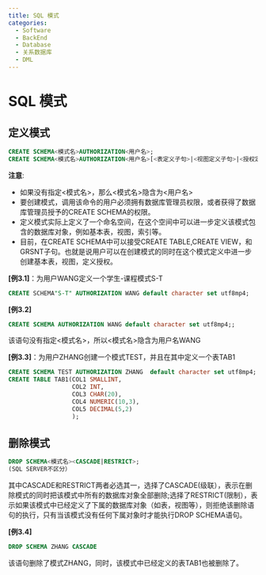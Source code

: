 ```yaml
---
title: SQL 模式
categories:
  - Software
  - BackEnd
  - Database
  - 关系数据库
  - DML
---
```

# SQL 模式

## 定义模式

```sql
CREATE SCHEMA<模式名>AUTHORIZATION<用户名>;
CREATE SCHEMA<模式名>AUTHORIZATION<用户名>[<表定义子句>|<视图定义子句>|<授权定义子句>][指定字符集];
```

**注意**:

- 如果没有指定<模式名>，那么<模式名>隐含为<用户名>
- 要创建模式，调用该命令的用户必须拥有数据库管理员权限，或者获得了数据库管理员授予的CREATE SCHEMA的权限。
- 定义模式实际上定义了一个命名空间，在这个空间中可以进一步定义该模式包含的数据库对象，例如基本表，视图，索引等。
- 目前，在CREATE SCHEMA中可以接受CREATE TABLE,CREATE VIEW，和GRSNT子句。也就是说用户可以在创建模式的同时在这个模式定义中进一步创建基本表，视图，定义授权。

**[例3.1]**：为用户WANG定义一个学生-课程模式S-T

```sql
CREATE SCHEMA"S-T" AUTHORIZATION WANG default character set utf8mp4;
```

**[例3.2]**

```sql
CREATE SCHEMA AUTHORIZATION WANG default character set utf8mp4;;
```

该语句没有指定<模式名>，所以<模式名>隐含为用户名WANG

**[例3.3]**：为用户ZHANG创建一个模式TEST，并且在其中定义一个表TAB1

```sql
CREATE SCHEMA TEST AUTHORIZATION ZHANG  default character set utf8mp4;
CREATE TABLE TAB1(COL1 SMALLINT,
				  COL2 INT,
				  COL3 CHAR(20),
				  COL4 NUMERIC(10,3),
				  COL5 DECIMAL(5,2)
				  );
```

## 删除模式

```sql
DROP SCHEMA<模式名><CASCADE|RESTRICT>;
(SQL SERVER不区分）
```

其中CASCADE和RESTRICT两者必选其一，选择了CASCADE(级联），表示在删除模式的同时把该模式中所有的数据库对象全部删除;选择了RESTRICT(限制），表示如果该模式中已经定义了下属的数据库对象（如表，视图等），则拒绝该删除语句的执行，只有当该模式没有任何下属对象时才能执行DROP SCHEMA语句。

**[例3.4]**

```sql
DROP SCHEMA ZHANG CASCADE
```

该语句删除了模式ZHANG，同时，该模式中已经定义的表TAB1也被删除了。